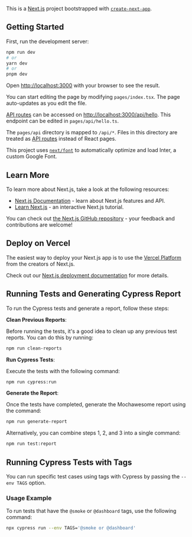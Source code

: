 This is a [Next.js](https://nextjs.org/) project bootstrapped with [`create-next-app`](https://github.com/vercel/next.js/tree/canary/packages/create-next-app).

## Getting Started

First, run the development server:

```bash
npm run dev
# or
yarn dev
# or
pnpm dev
```

Open [http://localhost:3000](http://localhost:3000) with your browser to see the result.

You can start editing the page by modifying `pages/index.tsx`. The page auto-updates as you edit the file.

[API routes](https://nextjs.org/docs/api-routes/introduction) can be accessed on [http://localhost:3000/api/hello](http://localhost:3000/api/hello). This endpoint can be edited in `pages/api/hello.ts`.

The `pages/api` directory is mapped to `/api/*`. Files in this directory are treated as [API routes](https://nextjs.org/docs/api-routes/introduction) instead of React pages.

This project uses [`next/font`](https://nextjs.org/docs/basic-features/font-optimization) to automatically optimize and load Inter, a custom Google Font.

## Learn More

To learn more about Next.js, take a look at the following resources:

- [Next.js Documentation](https://nextjs.org/docs) - learn about Next.js features and API.
- [Learn Next.js](https://nextjs.org/learn) - an interactive Next.js tutorial.

You can check out [the Next.js GitHub repository](https://github.com/vercel/next.js/) - your feedback and contributions are welcome!

## Deploy on Vercel

The easiest way to deploy your Next.js app is to use the [Vercel Platform](https://vercel.com/new?utm_medium=default-template&filter=next.js&utm_source=create-next-app&utm_campaign=create-next-app-readme) from the creators of Next.js.

Check out our [Next.js deployment documentation](https://nextjs.org/docs/deployment) for more details.

## Running Tests and Generating Cypress Report

To run the Cypress tests and generate a report, follow these steps:

**Clean Previous Reports**:

Before running the tests, it's a good idea to clean up any previous test reports. You can do this by running:

```bash
npm run clean-reports
```
**Run Cypress Tests**: 

Execute the tests with the following command:

```bash
npm run cypress:run
```

**Generate the Report**:

Once the tests have completed, generate the Mochawesome report using the command:

```bash
npm run generate-report
```

Alternatively, you can combine steps 1, 2, and 3 into a single command:
```bash
npm run test:report
```

## Running Cypress Tests with Tags

You can run specific test cases using tags with Cypress by passing the `--env TAGS` option.

### Usage Example

To run tests that have the `@smoke` or `@dashboard` tags, use the following command:

```bash
npx cypress run --env TAGS='@smoke or @dashboard'
```